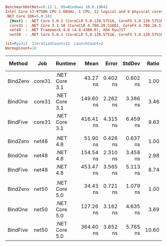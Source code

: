 ``` ini

BenchmarkDotNet=v0.12.1, OS=Windows 10.0.19042
Intel Core i7-9750H CPU 2.60GHz, 1 CPU, 12 logical and 6 physical cores
.NET Core SDK=5.0.101
  [Host] : .NET Core 5.0.1 (CoreCLR 5.0.120.57516, CoreFX 5.0.120.57516), X64 RyuJIT
  core31 : .NET Core 3.1.10 (CoreCLR 4.700.20.51601, CoreFX 4.700.20.51901), X64 RyuJIT
  net48  : .NET Framework 4.8 (4.8.4300.0), X64 RyuJIT
  net50  : .NET Core 5.0.1 (CoreCLR 5.0.120.57516, CoreFX 5.0.120.57516), X64 RyuJIT

Jit=RyuJit  IterationCount=15  LaunchCount=2  
WarmupCount=10  

```
|   Method |    Job |       Runtime |      Mean |    Error |   StdDev | Ratio | RatioSD |  Gen 0 | Gen 1 | Gen 2 | Allocated |
|--------- |------- |-------------- |----------:|---------:|---------:|------:|--------:|-------:|------:|------:|----------:|
| BindZero | core31 | .NET Core 3.1 |  43.27 ns | 0.402 ns | 0.602 ns |  1.00 |    0.00 |      - |     - |     - |         - |
|  BindOne | core31 | .NET Core 3.1 | 149.60 ns | 2.262 ns | 3.386 ns |  3.46 |    0.09 | 0.0229 |     - |     - |     144 B |
| BindFive | core31 | .NET Core 3.1 | 416.41 ns | 4.315 ns | 6.459 ns |  9.63 |    0.19 | 0.0687 |     - |     - |     432 B |
|          |        |               |           |          |          |       |         |        |       |       |           |
| BindZero |  net48 |      .NET 4.8 |  51.90 ns | 0.426 ns | 0.637 ns |  1.00 |    0.00 |      - |     - |     - |         - |
|  BindOne |  net48 |      .NET 4.8 | 154.54 ns | 2.310 ns | 3.458 ns |  2.98 |    0.07 | 0.0253 |     - |     - |     160 B |
| BindFive |  net48 |      .NET 4.8 | 453.47 ns | 3.565 ns | 5.113 ns |  8.74 |    0.17 | 0.0710 |     - |     - |     449 B |
|          |        |               |           |          |          |       |         |        |       |       |           |
| BindZero |  net50 | .NET Core 5.0 |  34.43 ns | 0.721 ns | 1.079 ns |  1.00 |    0.00 |      - |     - |     - |         - |
|  BindOne |  net50 | .NET Core 5.0 | 127.26 ns | 3.162 ns | 4.635 ns |  3.69 |    0.11 | 0.0229 |     - |     - |     144 B |
| BindFive |  net50 | .NET Core 5.0 | 364.40 ns | 3.852 ns | 5.765 ns | 10.60 |    0.38 | 0.0687 |     - |     - |     432 B |
